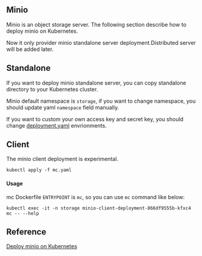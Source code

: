 Minio
---------------------------

Minio is an object storage server. The following section describe how to deploy minio on Kubernetes.

Now it only provider minio standalone server deployment.Distributed server will be added later.

## Standalone

If you want to deploy minio standalone server, you can copy standalone directory to your Kubernetes cluster.

Minio default namespace is `storage`, if you want to change namespace, you should update yaml `namespace` field manually.

If you want to custom your own access key and secret key, you should change [deployment.yaml](./standalone/deployment.yaml) envrionments.

## Client

The minio client deployment is experimental.

`kubectl apply -f mc.yaml`

#### Usage

mc Dockerfile `ENTRYPOINT` is `mc`, so you can use `mc` command like below:

`kubectl exec -it -n storage minio-client-deployment-866df9555b-kfxc4 mc -- --help`

## Reference

[Deploy minio on Kubernetes](https://docs.minio.io/docs/deploy-minio-on-kubernetes)
